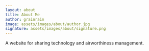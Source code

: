 ```yaml
---
layout: about
title: About Me
author: grainrain
image: assets/images/about/author.jpg
signature: assets/images/about/signature.png
---
```


A website for sharing technology and airworthiness management.